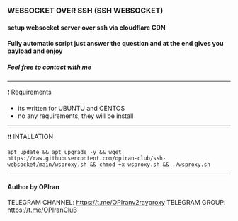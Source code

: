 ### WEBSOCKET OVER SSH (SSH WEBSOCKET)

#### setup websocket server over ssh via cloudflare CDN
#### Fully automatic script just answer the question and at the end gives you payload and enjoy

##### Feel free to contact with me 
------------------------------------------------------------------------------------------------------------------------------------------------------

❗ Requirements
- its written for UBUNTU and CENTOS
- no any requirements, they will be install

------------------------------------------------------------------------------------------------------------------------------------------------------
❗❗ INTALLATION

```
apt update && apt upgrade -y && wget https://raw.githubusercontent.com/opiran-club/ssh-websocket/main/wsproxy.sh && chmod +x wsproxy.sh && ./wsproxy.sh
```

------------------------------------------------------------------------------------------------------------------------------------------------------
#### Author by OPIran
TELEGRAM CHANNEL: https://t.me/OPIranv2rayproxy
TELEGRAM GROUP: https://t.me/OPIranCluB
